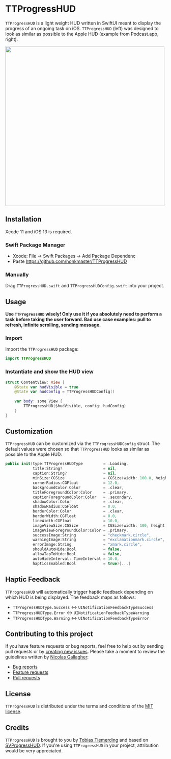 # TTProgressHUD

`TTProgressHUD` is a light weight HUD written in SwiftUI meant to display the progress of an ongoing task on iOS. `TTProgressHUD` (left) was designed to look as similar as possible to the Apple HUD (example from Podcast.app, right).

<img src="https://raw.githubusercontent.com/honkmaster/TTProgressHUD/master/Sample.jpg" width="500">

## Installation

Xcode 11 and iOS 13 is required.

### Swift Package Manager

* Xcode: File -> Swift Packages -> Add Package Dependenc
* Paste https://github.com/honkmaster/TTProgressHUD

### Manually

Drag `TTProgressHUD.swift` and `TTProgressHUDConfig.swift` into your project.

## Usage

**Use `TTProgressHUD` wisely! Only use it if you absolutely need to perform a task before taking the user forward. Bad use case examples: pull to refresh, infinite scrolling, sending message.**

### Import

Import the `TTProgressHUD`  package: 

```swift
import TTProgressHUD
```

### Instantiate and show the HUD view

```swift
struct ContentView: View {
    @State var hudVisible = true
    @State var hudConfig = TTProgressHUDConfig()
    
    var body: some View {
        TTProgressHUD($hudVisible, config: hudConfig)
    }
}
```

## Customization

`TTProgressHUD` can be customized via the `TTProgressHUDConfig` struct.
The default values were chosen so that `TTProgressHUD` looks as similar as possible to the Apple HUD.

```swift
public init(type:TTProgressHUDType         = .Loading,
            title:String?                  = nil,
            caption:String?                = nil,
            minSize:CGSize                 = CGSize(width: 100.0, height: 100.0),
            cornerRadius:CGFloat           = 12.0,
            backgroundColor:Color          = .clear,
            titleForegroundColor:Color     = .primary,
            captionForegroundColor:Color   = .secondary,
            shadowColor:Color              = .clear,
            shadowRadius:CGFloat           = 0.0,
            borderColor:Color              = .clear,
            borderWidth:CGFloat            = 0.0,
            lineWidth:CGFloat              = 10.0,
            imageViewSize:CGSize           = CGSize(width: 100, height: 100), // indefinite animated view and image share the size
            imageViewForegroundColor:Color = .primary,                        // indefinite animated view and image share the color
            successImage:String            = "checkmark.circle",
            warningImage:String            = "exclamationmark.circle",
            errorImage:String              = "xmark.circle",
            shouldAutoHide:Bool            = false,
            allowTapToHide:Bool            = false,
            autoHideInterval: TimeInterval = 10.0,
            hapticsEnabled:Bool            = true){...}
```

## Haptic Feedback

`TTProgressHUD` will automatically trigger haptic feedback depending on which HUD is being displayed. The feedback maps as follows:

* `TTProgressHUDType.Success` <-> `UINotificationFeedbackTypeSuccess`
* `TTProgressHUDType.Error` <-> `UINotificationFeedbackTypeWarning`
* `TTProgressHUDType.Warning` <-> `UINotificationFeedbackTypeError`

## Contributing to this project

If you have feature requests or bug reports, feel free to help out by sending pull requests or by [creating new issues](https://github.com/honkmaster/TTProgressHUD/issues/new). Please take a moment to
review the guidelines written by [Nicolas Gallagher](https://github.com/necolas):

* [Bug reports](https://github.com/necolas/issue-guidelines/blob/master/CONTRIBUTING.md#bugs)
* [Feature requests](https://github.com/necolas/issue-guidelines/blob/master/CONTRIBUTING.md#features)
* [Pull requests](https://github.com/necolas/issue-guidelines/blob/master/CONTRIBUTING.md#pull-requests)

## License

`TTProgressHUD` is distributed under the terms and conditions of the [MIT license](hhttps://github.com/honkmaster/TTGaugeView/blob/master/LICENSE).

## Credits

`TTProgressHUD` is brought to you by [Tobias Tiemerding](http://tiemerding.com) and based on [SVProgressHUD](https://github.com/SVProgressHUD/SVProgressHUD). If you're using `TTProgressHUD` in your project, attribution would be very appreciated.
